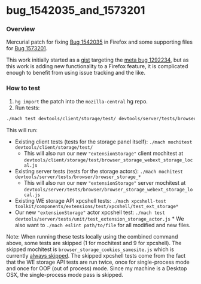 # bug_1542035_and_1573201

### Overview

Mercurial patch for fixing [Bug 1542035](https://bugzilla.mozilla.org/show_bug.cgi?id=1542035) in Firefox and some supporting files for [Bug 1573201](https://bugzilla.mozilla.org/show_bug.cgi?id=1573201).

This work initially started as a [gist](https://gist.github.com/biancadanforth/fb6aaae07084512a594a8098c971807e) targeting the [meta bug 1292234](https://bugzilla.mozilla.org/show_bug.cgi?id=1542035), but as this work is adding new functionality to a Firefox feature, it is complicated enough to benefit from using issue tracking and the like.


### How to test
1. `hg import` the patch into the `mozilla-central` hg repo.
2. Run tests:
```bash
./mach test devtools/client/storage/test/ devtools/server/tests/browser/browser_storage_* toolkit/components/extensions/test/xpcshell/test_ext_storage* devtools/server/tests/unit/test_extension_storage_actor.js
```
This will run:
   * Existing client tests (tests for the storage panel itself): `./mach mochitest devtools/client/storage/test/`
      *  This will also run our new `"extensionStorage"` client mochitest at `devtools/client/storage/test/browser_storage_webext_storage_local.js`
   * Existing server tests (tests for the storage actors): `./mach mochitest devtools/server/tests/browser/browser_storage_*`
      * This will also run our new `"extensionStorage"` server mochitest at `devtools/server/tests/browser/browser_storage_webext_storage_local.js`
   * Existing WE storage API xpcshell tests: `./mach xpcshell-test toolkit/components/extensions/test/xpcshell/test_ext_storage*`
   * Our new `"extensionStorage"` actor xpcshell test: `./mach test devtools/server/tests/unit/test_extension_storage_actor.js`
    * We also want to `./mach eslint path/to/file` for all modified and new files.

Note: When running these tests locally using the combined command above, some tests are skipped (1 for mochitest and 9 for xpcshell). The skipped mochitest is `browser_storage_cookies_samesite.js` which is currently [always skipped](https://searchfox.org/mozilla-central/source/devtools/client/storage/test/browser.ini#47). The skipped xpcshell tests come from the fact that the WE storage API tests are run twice, once for single-process mode and once for OOP (out of process) mode. Since my machine is a Desktop OSX, the single-process mode pass is skipped.
